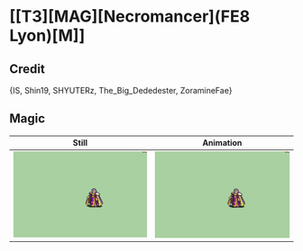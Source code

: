 # [\[T3\]\[MAG\]\[Necromancer\]\(FE8 Lyon\)\[M\]]

## Credit

{IS, Shin19, SHYUTERz, The_Big_Dededester, ZoramineFae}
	
## Magic

| Still | Animation |
| :---: | :-------: |
| ![Magic still](./Magic_000.png) | ![Magic animation](./Magic.gif) |
